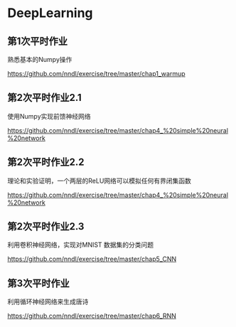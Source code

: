 # DeepLearning
## 第1次平时作业
熟悉基本的Numpy操作

https://github.com/nndl/exercise/tree/master/chap1_warmup

## 第2次平时作业2.1
使用Numpy实现前馈神经网络

https://github.com/nndl/exercise/tree/master/chap4_%20simple%20neural%20network

## 第2次平时作业2.2
理论和实验证明，一个两层的ReLU网络可以模拟任何有界闭集函数

https://github.com/nndl/exercise/tree/master/chap4_%20simple%20neural%20network

## 第2次平时作业2.3
利用卷积神经网络，实现对MNIST 数据集的分类问题

https://github.com/nndl/exercise/tree/master/chap5_CNN

## 第3次平时作业
利用循环神经网络来生成唐诗

https://github.com/nndl/exercise/tree/master/chap6_RNN
